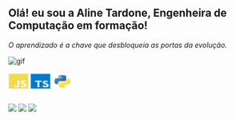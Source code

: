## Olá! eu sou a Aline Tardone, Engenheira de Computação em formação!

<p><i>O aprendizado é a chave que desbloqueia as portas da evolução. </i></p>
<img align="center" width="45%" alt="gif" src="https://tenor.com/view/baby-yoda-cute-wind-funny-gif-19030368.gif">
  
<div style="display: inline_block"><br>
  <img align="center" alt="logoJs" height="30" width="40" src="https://raw.githubusercontent.com/devicons/devicon/master/icons/javascript/javascript-plain.svg">
  <img align="center" alt="logoTs" height="30" width="40" src="https://raw.githubusercontent.com/devicons/devicon/master/icons/typescript/typescript-plain.svg">
  <img align="center" alt="logoPython" height="30" width="40" src="https://raw.githubusercontent.com/devicons/devicon/master/icons/python/python-original.svg">
</div>
  
  ##
 
<div> 
  <a href="https://instagram.com/tardonealine" target="_blank"><img src="https://img.shields.io/badge/-Instagram-%23E4405F?style=for-the-badge&logo=instagram&logoColor=white" target="_blank"></a> 
  <a href = "mailto:alinetardone@gmail.com"><img src="https://img.shields.io/badge/-Gmail-%23333?style=for-the-badge&logo=gmail&logoColor=white" target="_blank"></a>
  <a href="https://www.linkedin.com/in/aline-tardone-2b749319a" target="_blank"><img src="https://img.shields.io/badge/-LinkedIn-%230077B5?style=for-the-badge&logo=linkedin&logoColor=white" target="_blank"></a> 
  
</div>
